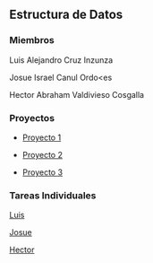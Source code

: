 ## Estructura de Datos

### Miembros

Luis Alejandro Cruz Inzunza

Josue Israel Canul Ordo<es

Hector Abraham Valdivieso Cosgalla

### Proyectos

* [Proyecto 1](link.com)

* [Proyecto 2](link.com)

* [Proyecto 3](link.com)

### Tareas Individuales

[Luis]()

[Josue]()

[Hector]()